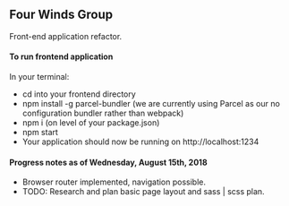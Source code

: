 ## Four Winds Group

Front-end application refactor.

#### To run frontend application

In your terminal:
- cd into your frontend directory
- npm install -g parcel-bundler (we are currently using Parcel as our no configuration bundler rather than webpack)
- npm i (on level of your package.json)
- npm start
- Your application should now be running on http://localhost:1234

#### Progress notes as of Wednesday, August 15th, 2018

- Browser router implemented, navigation possible.
- TODO: Research and plan basic page layout and sass | scss plan.
